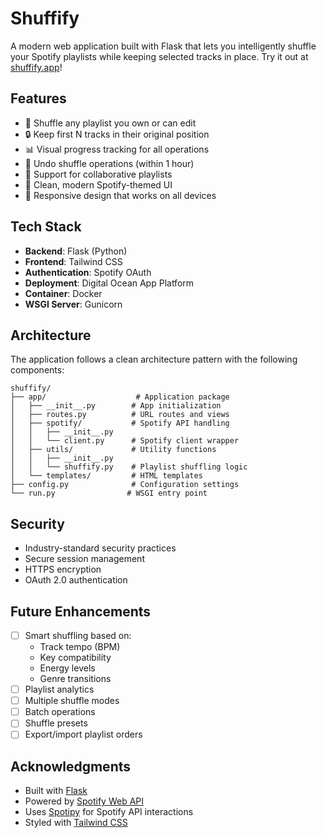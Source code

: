 # Shuffify

A modern web application built with Flask that lets you intelligently shuffle your Spotify playlists while keeping selected tracks in place. Try it out at [shuffify.app](https://orca-app-6xudp.ondigitalocean.app/)!

## Features
- 🎵 Shuffle any playlist you own or can edit
- 🔒 Keep first N tracks in their original position
- 📊 Visual progress tracking for all operations
- 🔄 Undo shuffle operations (within 1 hour)
- 👥 Support for collaborative playlists
- 🎨 Clean, modern Spotify-themed UI
- 📱 Responsive design that works on all devices

## Tech Stack
- **Backend**: Flask (Python)
- **Frontend**: Tailwind CSS
- **Authentication**: Spotify OAuth
- **Deployment**: Digital Ocean App Platform
- **Container**: Docker
- **WSGI Server**: Gunicorn

## Architecture

The application follows a clean architecture pattern with the following components:

```
shuffify/
├── app/                    # Application package
│   ├── __init__.py        # App initialization
│   ├── routes.py          # URL routes and views
│   ├── spotify/           # Spotify API handling
│   │   ├── __init__.py
│   │   └── client.py      # Spotify client wrapper
│   ├── utils/             # Utility functions
│   │   ├── __init__.py
│   │   └── shuffify.py    # Playlist shuffling logic
│   └── templates/         # HTML templates
├── config.py              # Configuration settings
└── run.py                # WSGI entry point
```

## Security

- Industry-standard security practices
- Secure session management
- HTTPS encryption
- OAuth 2.0 authentication

## Future Enhancements

- [ ] Smart shuffling based on:
  - Track tempo (BPM)
  - Key compatibility
  - Energy levels
  - Genre transitions
- [ ] Playlist analytics
- [ ] Multiple shuffle modes
- [ ] Batch operations
- [ ] Shuffle presets
- [ ] Export/import playlist orders

## Acknowledgments

- Built with [Flask](https://flask.palletsprojects.com/)
- Powered by [Spotify Web API](https://developer.spotify.com/documentation/web-api/)
- Uses [Spotipy](https://spotipy.readthedocs.io/) for Spotify API interactions
- Styled with [Tailwind CSS](https://tailwindcss.com/) 